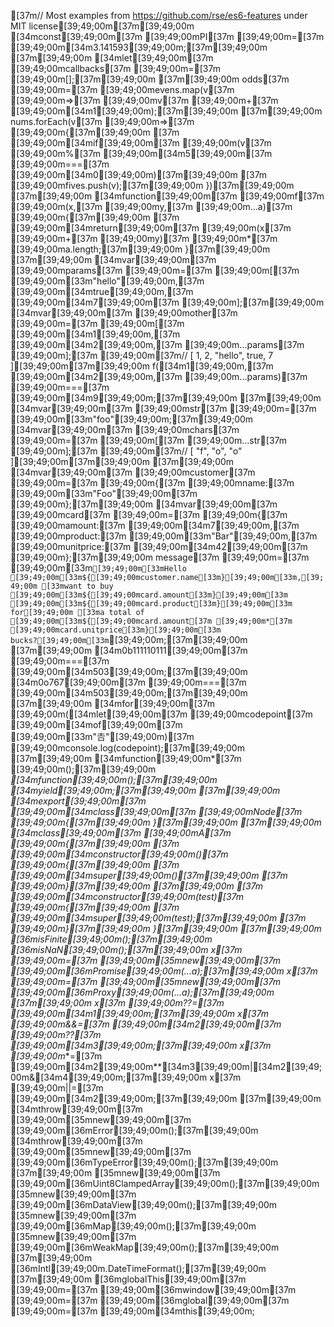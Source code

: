 [37m// Most examples from https://github.com/rse/es6-features under MIT license[39;49;00m[37m[39;49;00m
[34mconst[39;49;00m[37m [39;49;00mPI[37m [39;49;00m=[37m [39;49;00m[34m3.141593[39;49;00m;[37m[39;49;00m
[37m[39;49;00m
[34mlet[39;49;00m[37m [39;49;00mcallbacks[37m [39;49;00m=[37m [39;49;00m[];[37m[39;49;00m
[37m[39;49;00m
odds[37m  [39;49;00m=[37m [39;49;00mevens.map(v[37m [39;49;00m=>[37m [39;49;00mv[37m [39;49;00m+[37m [39;49;00m[34m1[39;49;00m);[37m[39;49;00m
[37m[39;49;00m
nums.forEach(v[37m [39;49;00m=>[37m [39;49;00m{[37m[39;49;00m
[37m   [39;49;00m[34mif[39;49;00m[37m [39;49;00m(v[37m [39;49;00m%[37m [39;49;00m[34m5[39;49;00m[37m [39;49;00m===[37m [39;49;00m[34m0[39;49;00m)[37m[39;49;00m
[37m       [39;49;00mfives.push(v);[37m[39;49;00m
})[37m[39;49;00m
[37m[39;49;00m
[34mfunction[39;49;00m[37m [39;49;00mf[37m [39;49;00m(x,[37m [39;49;00my,[37m [39;49;00m...a)[37m [39;49;00m{[37m[39;49;00m
[37m    [39;49;00m[34mreturn[39;49;00m[37m [39;49;00m(x[37m [39;49;00m+[37m [39;49;00my)[37m [39;49;00m*[37m [39;49;00ma.length;[37m[39;49;00m
}[37m[39;49;00m
[37m[39;49;00m
[34mvar[39;49;00m[37m [39;49;00mparams[37m [39;49;00m=[37m [39;49;00m[[37m [39;49;00m[33m"hello"[39;49;00m,[37m [39;49;00m[34mtrue[39;49;00m,[37m [39;49;00m[34m7[39;49;00m[37m [39;49;00m];[37m[39;49;00m
[34mvar[39;49;00m[37m [39;49;00mother[37m [39;49;00m=[37m [39;49;00m[[37m [39;49;00m[34m1[39;49;00m,[37m [39;49;00m[34m2[39;49;00m,[37m [39;49;00m...params[37m [39;49;00m];[37m [39;49;00m[37m// [ 1, 2, "hello", true, 7 ][39;49;00m[37m[39;49;00m
f([34m1[39;49;00m,[37m [39;49;00m[34m2[39;49;00m,[37m [39;49;00m...params)[37m [39;49;00m===[37m [39;49;00m[34m9[39;49;00m;[37m[39;49;00m
[37m[39;49;00m
[34mvar[39;49;00m[37m [39;49;00mstr[37m [39;49;00m=[37m [39;49;00m[33m"foo"[39;49;00m;[37m[39;49;00m
[34mvar[39;49;00m[37m [39;49;00mchars[37m [39;49;00m=[37m [39;49;00m[[37m [39;49;00m...str[37m [39;49;00m];[37m [39;49;00m[37m// [ "f", "o", "o" ][39;49;00m[37m[39;49;00m
[37m[39;49;00m
[34mvar[39;49;00m[37m [39;49;00mcustomer[37m [39;49;00m=[37m [39;49;00m{[37m [39;49;00mname:[37m [39;49;00m[33m"Foo"[39;49;00m[37m [39;49;00m};[37m[39;49;00m
[34mvar[39;49;00m[37m [39;49;00mcard[37m [39;49;00m=[37m [39;49;00m{[37m [39;49;00mamount:[37m [39;49;00m[34m7[39;49;00m,[37m [39;49;00mproduct:[37m [39;49;00m[33m"Bar"[39;49;00m,[37m [39;49;00munitprice:[37m [39;49;00m[34m42[39;49;00m[37m [39;49;00m};[37m[39;49;00m
message[37m [39;49;00m=[37m [39;49;00m[33m`[39;49;00m[33mHello [39;49;00m[33m${[39;49;00mcustomer.name[33m}[39;49;00m[33m,[39;49;00m
[33mwant to buy [39;49;00m[33m${[39;49;00mcard.amount[33m}[39;49;00m[33m [39;49;00m[33m${[39;49;00mcard.product[33m}[39;49;00m[33m for[39;49;00m
[33ma total of [39;49;00m[33m${[39;49;00mcard.amount[37m [39;49;00m*[37m [39;49;00mcard.unitprice[33m}[39;49;00m[33m bucks?[39;49;00m[33m`[39;49;00m;[37m[39;49;00m
[37m[39;49;00m
[34m0b111110111[39;49;00m[37m [39;49;00m===[37m [39;49;00m[34m503[39;49;00m;[37m[39;49;00m
[34m0o767[39;49;00m[37m [39;49;00m===[37m [39;49;00m[34m503[39;49;00m;[37m[39;49;00m
[37m[39;49;00m
[34mfor[39;49;00m[37m [39;49;00m([34mlet[39;49;00m[37m [39;49;00mcodepoint[37m [39;49;00m[34mof[39;49;00m[37m [39;49;00m[33m"𠮷"[39;49;00m)[37m [39;49;00mconsole.log(codepoint);[37m[39;49;00m
[37m[39;49;00m
[34mfunction[39;49;00m*[37m [39;49;00m();[37m[39;49;00m
*[34mfunction[39;49;00m();[37m[39;49;00m
[34myield[39;49;00m;[37m[39;49;00m
[37m[39;49;00m
[34mexport[39;49;00m[37m [39;49;00m[34mclass[39;49;00m[37m [39;49;00mNode[37m [39;49;00m{[37m[39;49;00m
}[37m[39;49;00m
[37m[39;49;00m
[34mclass[39;49;00m[37m [39;49;00mA[37m [39;49;00m{[37m[39;49;00m
[37m    [39;49;00m[34mconstructor[39;49;00m()[37m [39;49;00m{[37m[39;49;00m
[37m        [39;49;00m[34msuper[39;49;00m()[37m[39;49;00m
[37m    [39;49;00m}[37m[39;49;00m
[37m[39;49;00m
[37m    [39;49;00m[34mconstructor[39;49;00m(test)[37m [39;49;00m{[37m[39;49;00m
[37m        [39;49;00m[34msuper[39;49;00m(test);[37m[39;49;00m
[37m    [39;49;00m}[37m[39;49;00m
}[37m[39;49;00m
[37m[39;49;00m
[36misFinite[39;49;00m();[37m[39;49;00m
[36misNaN[39;49;00m();[37m[39;49;00m
x[37m [39;49;00m=[37m [39;49;00m[35mnew[39;49;00m[37m [39;49;00m[36mPromise[39;49;00m(...a);[37m[39;49;00m
x[37m [39;49;00m=[37m [39;49;00m[35mnew[39;49;00m[37m [39;49;00m[36mProxy[39;49;00m(...a);[37m[39;49;00m
[37m[39;49;00m
x[37m [39;49;00m??=[37m [39;49;00m[34m1[39;49;00m;[37m[39;49;00m
x[37m [39;49;00m&&=[37m [39;49;00m[34m2[39;49;00m[37m [39;49;00m??[37m [39;49;00m[34m3[39;49;00m;[37m[39;49;00m
x[37m [39;49;00m**=[37m [39;49;00m[34m2[39;49;00m**[34m3[39;49;00m|[34m2[39;49;00m&[34m4[39;49;00m;[37m[39;49;00m
x[37m [39;49;00m||=[37m [39;49;00m[34m2[39;49;00m;[37m[39;49;00m
[37m[39;49;00m
[34mthrow[39;49;00m[37m [39;49;00m[35mnew[39;49;00m[37m [39;49;00m[36mError[39;49;00m();[37m[39;49;00m
[34mthrow[39;49;00m[37m [39;49;00m[35mnew[39;49;00m[37m [39;49;00m[36mTypeError[39;49;00m();[37m[39;49;00m
[37m[39;49;00m
[35mnew[39;49;00m[37m [39;49;00m[36mUint8ClampedArray[39;49;00m();[37m[39;49;00m
[35mnew[39;49;00m[37m [39;49;00m[36mDataView[39;49;00m();[37m[39;49;00m
[35mnew[39;49;00m[37m [39;49;00m[36mMap[39;49;00m();[37m[39;49;00m
[35mnew[39;49;00m[37m [39;49;00m[36mWeakMap[39;49;00m();[37m[39;49;00m
[37m[39;49;00m
[36mIntl[39;49;00m.DateTimeFormat();[37m[39;49;00m
[37m[39;49;00m
[36mglobalThis[39;49;00m[37m [39;49;00m=[37m [39;49;00m[36mwindow[39;49;00m[37m [39;49;00m=[37m [39;49;00m[36mglobal[39;49;00m[37m [39;49;00m=[37m [39;49;00m[34mthis[39;49;00m;
